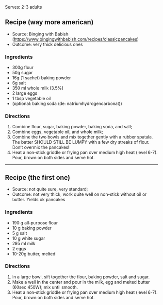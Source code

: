 Serves: 2-3 adults

## Recipe (way more american)

* Source: Binging with Babish (https://www.bingingwithbabish.com/recipes/classicpancakes)
* Outcome: very thick delicious ones

### Ingredients

* 300g flour
* 50g sugar
* 16g (1 sachet) baking powder
* 6g salt
* 350 ml whole milk (3.5%)
* 2 large eggs
* 1 tbsp vegetable oil
* (optional: baking soda (de: natriumhydrogencarbonat))

### Directions

1. Combine flour, sugar, baking powder, baking soda, and salt;
2. Combine eggs, vegetable oil, and whole milk;
3. Combine the two bowls and mix together gently with a rubber spatula. The batter SHOULD STILL BE LUMPY with a few dry streaks of flour. Don’t overmix the pancakes!
4. Heat a non-stick griddle or frying pan over medium high heat (level 6-7). Pour, brown on both sides and serve hot.

---

## Recipe (the first one)

* Source: not quite sure, very standard;
* Outcome: not very thick, work quite well on non-stick without oil or butter. Yields ok pancakes

### Ingredients 

* 190 g all-purpose flour
* 10 g baking powder
* 5 g salt
* 10 g white sugar
* 295 ml milk
* 2 eggs
* 10-20g butter, melted

### Directions

1. In a large bowl, sift together the flour, baking powder, salt and sugar.  
2. Make a well in the center and pour in the milk, egg and melted butter (60sec 450W); mix until smooth.  
3. Heat a non-stick griddle or frying pan over medium high heat (level 6-7). Pour, brown on both sides and serve hot.
